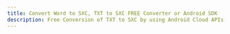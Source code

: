 ---title: Convert Word to SXC, TXT to SXC FREE Converter or Android SDKdescription: Free Conversion of TXT to SXC by using Android Cloud APIs & SDKs. Also Create, Edit & Render Microsoft Word & OpenOffice documents in the Cloud.---